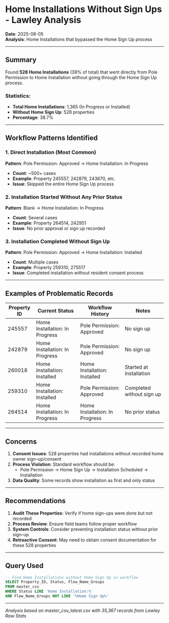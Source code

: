 # Home Installations Without Sign Ups - Lawley Analysis
**Date**: 2025-08-05  
**Analysis**: Home Installations that bypassed the Home Sign Up process

---

## Summary

Found **528 Home Installations** (39% of total) that went directly from Pole Permission to Home Installation without going through the Home Sign Up process.

### Statistics:
- **Total Home Installations**: 1,365 (In Progress or Installed)
- **Without Home Sign Up**: 528 properties
- **Percentage**: 38.7%

---

## Workflow Patterns Identified

### 1. Direct Installation (Most Common)
**Pattern**: Pole Permission: Approved → Home Installation: In Progress
- **Count**: ~500+ cases
- **Example**: Property 245557, 242879, 243670, etc.
- **Issue**: Skipped the entire Home Sign Up process

### 2. Installation Started Without Any Prior Status
**Pattern**: Blank → Home Installation: In Progress
- **Count**: Several cases
- **Example**: Property 264514, 242951
- **Issue**: No prior approval or sign up recorded

### 3. Installation Completed Without Sign Up
**Pattern**: Pole Permission: Approved → Home Installation: Installed
- **Count**: Multiple cases
- **Example**: Property 259310, 275517
- **Issue**: Completed installation without resident consent process

---

## Examples of Problematic Records

| Property ID | Current Status | Workflow History | Notes |
|-------------|----------------|------------------|-------|
| 245557 | Home Installation: In Progress | Pole Permission: Approved | No sign up |
| 242879 | Home Installation: In Progress | Pole Permission: Approved | No sign up |
| 260018 | Home Installation: Installed | Home Installation: Installed | Started at installation |
| 259310 | Home Installation: Installed | Pole Permission: Approved | Completed without sign up |
| 264514 | Home Installation: In Progress | Home Installation: In Progress | No prior status |

---

## Concerns

1. **Consent Issues**: 528 properties had installations without recorded home owner sign-up/consent
2. **Process Violation**: Standard workflow should be:
   - Pole Permission → Home Sign Up → Installation Scheduled → Installation
3. **Data Quality**: Some records show installation as first and only status

---

## Recommendations

1. **Audit These Properties**: Verify if home sign-ups were done but not recorded
2. **Process Review**: Ensure field teams follow proper workflow
3. **System Controls**: Consider preventing installation status without prior sign-up
4. **Retroactive Consent**: May need to obtain consent documentation for these 528 properties

---

## Query Used

```sql
-- Find Home Installations without Home Sign Up in workflow
SELECT Property_ID, Status, Flow_Name_Groups
FROM master_csv
WHERE Status LIKE 'Home Installation:%'
AND Flow_Name_Groups NOT LIKE '%Home Sign Up%'
```

---

*Analysis based on master_csv_latest.csv with 35,367 records from Lawley Raw Stats*